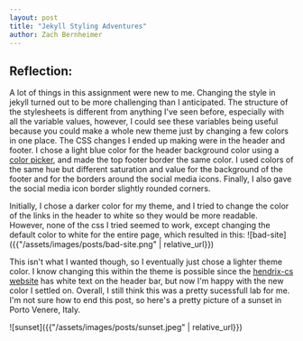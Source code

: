 ```yaml
---
layout: post
title: "Jekyll Styling Adventures"
author: Zach Bernheimer
---
```

## Reflection:
A lot of things in this assignment were new to me. Changing the style in jekyll turned out to be more challenging than I anticipated. The structure of the stylesheets is different from anything I've seen before, especially with all the variable values, however, I could see these variables being useful because you could make a whole new theme just by changing a few colors in one place. The CSS changes I ended up making were in the header and footer. I chose a light blue color for the header background color using a [color picker](https://colorpicker.me/#56c1ff), and made the top footer border the same color. I used colors of the same hue but different saturation and value for the background of the footer and for the borders around the social media icons. Finally, I also gave the social media icon border slightly rounded corners.

Initially, I chose a darker color for my theme, and I tried to change the color of the links in the header to white so they would be more readable. However, none of the css I tried seemed to work, except changing the default color to white for the entire page, which resulted in this:
![bad-site]({{"/assets/images/posts/bad-site.png" | relative_url}})

This isn't what I wanted though, so I eventually just chose a lighter theme color. I know changing this within the theme is possible since the [hendrix-cs website](https://hendrix-cs.github.io) has white text on the header bar, but now I'm happy with the new color I settled on. Overall, I still think this was a pretty sucessfull lab for me. I'm not sure how to end this post, so here's a pretty picture of a sunset in Porto Venere, Italy.

![sunset]({{"/assets/images/posts/sunset.jpeg" | relative_url}})